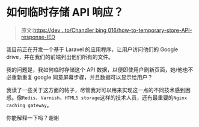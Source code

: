 # 如何临时存储 API 响应？

> 原文:[https://dev . to/Chandler bing 016/how-to-temporary-store-API-response-IED](https://dev.to/chandlerbing016/how-to-temporarily-store-api-response-ied)

我目前正在开发一个基于 Laravel 的应用程序，让用户访问他们的 Google drive，并在我们的前端列出他们所有的文件。

我的问题是，我如何临时存储这个 API 数据，以便即使用户刷新页面，她/他也不必重新重复 google 同意屏幕步骤，并且数据可以显示给用户？

我读了一些关于这方面的帖子，尽管我对可以用来实现这一点的不同技术感到困惑。像`Redis`、`Varnish`、`HTML5 storage`这样的技术人员，还有最重要的`Nginx caching gateway`。

你能解释一下吗？谢谢